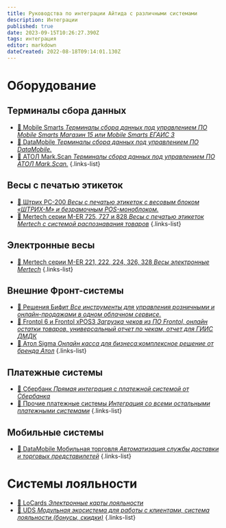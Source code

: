 ```yaml
---
title: Руководства по интеграции Айтида с различными системами
description: Интеграции
published: true
date: 2023-09-15T10:26:27.390Z
tags: интеграция
editor: markdown
dateCreated: 2022-08-18T09:14:01.130Z
---
```


# Оборудование
## Терминалы сбора данных

- [:blue_book: Mobile Smarts *Терминалы сбора данных под управлением ПО Mobile Smarts Магазин 15 или Mobile Smarts ЕГАИС 3*](/integrations/mobilesmarts)
- [:blue_book: DataMobile *Терминалы сбора данных под управлением ПО DataMobile.*](/integrations/datamobile)
- [:blue_book: АТОЛ Mark.Scan *Терминалы сбора данных под управлением ПО АТОЛ Mark.Scan.*](/integrations/markscan)
{.links-list}

## Весы с печатью этикеток
- [:blue_book: Штрих PC-200 *Весы с печатью этикеток с весовым блоком «ШТРИХ-М» и безрамочным POS-моноблоком.*](/integrations/shtrih-pc-200)
- [:blue_book: Mertech серии M-ER 725, 727 и 828 *Весы с печатью этикеток Mertech с системой распознавания товаров*](/integrations/mertech-printcsales)
{.links-list}

## Электронные весы
- [:blue_book: Mertech серии M-ER 221, 222, 224, 326, 328 *Весы электронные Mertech*](/integrations/mertech-csales)
{.links-list}

## Внешние Фронт-системы
- [:blue_book: Решения Бифит *Все инструменты для управления розничными и онлайн-продажами в одном облачном сервисе.*](/integrations/bifit)
- [:blue_book: Frontol 6 и Frontol xPOS3 *Загрузка чеков из ПО Frontol, онлайн остатки товаров, универсальный отчет по чекам, отчет для ГИИС ДМДК*](/integrations/frontol)
- [:blue_book: Атол Sigma *Онлайн касса для бизнеса:комплексное решение от бренда Атол*](/integrations/atolsigma)
{.links-list}

## Платежные системы
- [:blue_book: Сбербанк *Прямая интеграция с платежной системой от Сбербанка*](/integrations/paysystem-sber)
- [:blue_book: Прочие платежные системы *Интеграция со всеми остальными платежными системами*](/integrations/paysystem-all)
{.links-list}

## Мобильные системы
- [:blue_book: DataMobile Мобильная торговля *Автоматизация службы доставки и торговых представилетей*](/integrations/dmtrade)
{.links-list}

# Системы лояльности
- [:blue_book: LoCards *Электронные карты лояльности*](/integrations/locards)
- [:blue_book: UDS *Модульная экосистема для работы с клиентами, система лояльности (бонусы, скидки)*](/integrations/uds)
{.links-list}